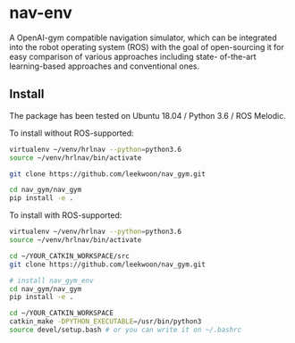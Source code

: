 # nav-env

A OpenAI-gym compatible navigation simulator, which can be integrated into the robot operating system (ROS) with the goal of open-sourcing it for easy comparison of various approaches including state- of-the-art learning-based approaches and conventional ones.

## Install

The package has been tested on Ubuntu 18.04 / Python 3.6 / ROS Melodic.

To install without ROS-supported:  

```bash
virtualenv ~/venv/hrlnav --python=python3.6
source ~/venv/hrlnav/bin/activate

git clone https://github.com/leekwoon/nav_gym.git

cd nav_gym/nav_gym
pip install -e .
```

To install with ROS-supported:  

```bash
virtualenv ~/venv/hrlnav --python=python3.6
source ~/venv/hrlnav/bin/activate

cd ~/YOUR_CATKIN_WORKSPACE/src
git clone https://github.com/leekwoon/nav_gym.git

# install nav_gym_env
cd nav_gym/nav_gym
pip install -e .

cd ~/YOUR_CATKIN_WORKSPACE
catkin_make -DPYTHON_EXECUTABLE=/usr/bin/python3
source devel/setup.bash # or you can write it on ~/.bashrc
```

<!-- Note: This reporsitory is part of arena-bench. Please also check out our most recent paper on arena-bench. For our 3D version using Gazebo as simulation platform, please visit our arena-rosnav-3D repo. -->